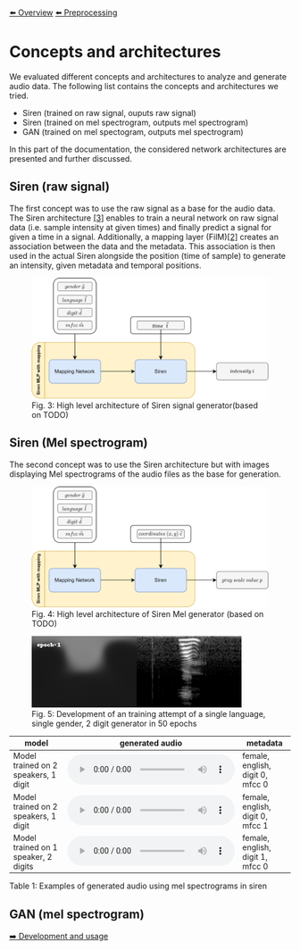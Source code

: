 [⬅️ Overview](../README.md)
[⬅️ Preprocessing](./preprocessing.md)

# Concepts and architectures

We evaluated different concepts and architectures to analyze and generate audio data. The following list contains the concepts and architectures we tried.

- Siren (trained on raw signal, ouputs raw signal)
- Siren (trained on mel spectrogram, outputs mel spectrogram)
- GAN (trained on mel spectogram, outputs mel spectrogram)

In this part of the documentation, the considered network architectures are presented and further discussed.

## Siren (raw signal)<a name="siren_signal"></a>

The first concept was to use the raw signal as a base for the audio data. The Siren architecture [[3]](./references.md#papers-siren) enables to train a neural network on raw signal data (i.e. sample intensity at given times) and finally predict a signal for given a time in a signal. Additionally, a mapping layer (FilM)[[2]](./references.md#papers-film) creates an association between the data and the metadata. This association is then used in the actual Siren alongside the position (time of sample) to generate an intensity, given metadata and temporal positions.

<figure>
  <img
  id="figures-siren-audio"
  src="./figures-siren-audio.png"
  alt="">
  <figcaption>Fig. 3: High level architecture of Siren signal generator(based on TODO)</figcaption>
</figure>

## Siren (Mel spectrogram)<a name="siren_mel"></a>

The second concept was to use the Siren architecture but with images displaying Mel spectrograms of the audio files as the base for generation.

<figure>
  <img
  id="figures-siren-mel"
  src="./figures-siren-mel.png"
  alt="">
  <figcaption>Fig. 4: High level architecture of Siren Mel generator (based on TODO)</figcaption>
</figure>
<figure>
  <img
  id="figures-siren-mel-process"
  src="./train_23bd5_00029_29_MODULATION_Type=Mult_Networks_One_Dimension_For_Each_Layer,MODULATION_hidden_features=128,MODULATION_hidden_l_2023-03-08_02-46-57.gif"
  alt="Development of a model training from epoch 0 to 50. It is visible how the quality of the generated image increases from a blurry spectrogram to a more clear one.">
  <figcaption>Fig. 5: Development of an training attempt of a single language, single gender, 2 digit generator in 50 epochs</figcaption>
</figure>

| model                                 | generated audio                                                                                                                                                 | metadata                                 |
| ------------------------------------- | --------------------------------------------------------------------------------------------------------------------------------------------------------------- | ---------------------------------------- |
| Model trained on 2 speakers, 1 digit | <audio controls><source src="./2-speakers-1-digits-lang-english-sex-female-digit-0-mfcc-0.wav"/></audio> | female, english, digit 0, mfcc 0         |
| Model trained on 2 speakers, 1 digit | <audio controls><source src="./2-speakers-1-digits-lang-english-sex-female-digit-0-mfcc-1.wav"/></audio> | female, english, digit 0, mfcc 1 |
| Model trained on 1 speaker, 2 digits | <audio controls><source src="./1-speakers-2-digits-lang-english-sex-female-digit-0-mfcc-0.wav"/></audio> | female, english, digit 1, mfcc 0 |

Table 1: Examples of generated audio using mel spectrograms in siren

## GAN (mel spectrogram)<a name="gan_mel"></a>

[➡️ Development and usage](./development-and-usage.md)
